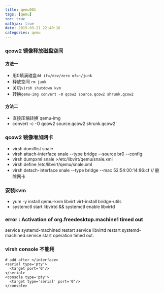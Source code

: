 ```yaml
---
title: qemu001
tags: [qemu]
toc: true
mathjax: true
date: 2019-03-21 22:40:18
categories: qemu
---
```


### qcow2 镜像释放磁盘空间

#### 方法一

- 用0填满磁盘`dd if=/dev/zero of=~/junk`
- 释放空间 `rm junk`
- 关机`virsh shutdown kvm`
- 转换`qemu-img convert -O qcow2 source.qcow2 shrunk.qcow2`

#### 方法二

- 直接压缩转换`qemu-img 
- convert -c -O qcow2 source.qcow2 shrunk.qcow2`

### qcow2 镜像增加网卡
- virsh domiflist snale
- virsh attach-interface snale --type bridge --source br0  --config
- virsh dumpxml snale >/etc/libvirt/qemu/snale.xml
- virsh define /etc/libvirt/qemu/snale.xml
- virsh detach-interface snale  --type bridge --mac  52:54:00:14:86:cf  // 删除网卡

### 安装kvm
- yum -y install qemu-kvm libvirt virt-install bridge-utils
- systemctl start libvirtd && systemctl enable libvirtd

### error : Activation of org.freedesktop.machine1 timed out
service systemd-machined restart
service libvirtd restart
systemd-machined.service start operation timed out.

### virsh console 不能用
```
# add after </interface>
<serial type='pty'>
  <target port='0'/>
</serial>
<console type='pty'>
  <target type='serial' port='0'/>
</console>
```
